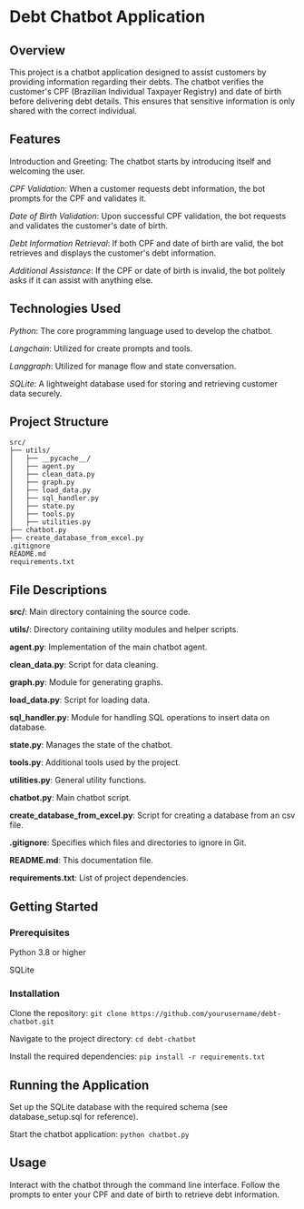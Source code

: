 # Debt Chatbot Application
## Overview
This project is a chatbot application designed to assist customers by providing information regarding their debts. 
The chatbot verifies the customer's CPF (Brazilian Individual Taxpayer Registry) and date of birth before delivering debt details. 
This ensures that sensitive information is only shared with the correct individual.

## Features
Introduction and Greeting: The chatbot starts by introducing itself and welcoming the user.  

*CPF Validation*: When a customer requests debt information, the bot prompts for the CPF and validates it.  

*Date of Birth Validation*: Upon successful CPF validation, the bot requests and validates the customer's date of birth.  

*Debt Information Retrieval*: If both CPF and date of birth are valid, the bot retrieves and displays the customer's debt information.  

*Additional Assistance*: If the CPF or date of birth is invalid, the bot politely asks if it can assist with anything else.

## Technologies Used
*Python*: The core programming language used to develop the chatbot.  

*Langchain*: Utilized for create prompts and tools.  

*Langgraph*: Utilized for manage flow and state conversation.  

*SQLite*: A lightweight database used for storing and retrieving customer data securely.

## Project Structure
```
src/
├── utils/
│   ├── __pycache__/
│   ├── agent.py
│   ├── clean_data.py
│   ├── graph.py
│   ├── load_data.py
│   ├── sql_handler.py
│   ├── state.py
│   ├── tools.py
│   ├── utilities.py
├── chatbot.py
├── create_database_from_excel.py
.gitignore
README.md
requirements.txt
```

## File Descriptions
**src/**: Main directory containing the source code.

**utils/**: Directory containing utility modules and helper scripts.

**agent.py**: Implementation of the main chatbot agent.

**clean_data.py**: Script for data cleaning.

**graph.py**: Module for generating graphs.

**load_data.py**: Script for loading data.

**sql_handler.py**: Module for handling SQL operations to insert data on database.

**state.py**: Manages the state of the chatbot.

**tools.py**: Additional tools used by the project.

**utilities.py**: General utility functions.

**chatbot.py**: Main chatbot script.

**create_database_from_excel.py**: Script for creating a database from an csv file.

**.gitignore**: Specifies which files and directories to ignore in Git.

**README.md**: This documentation file.

**requirements.txt**: List of project dependencies.

## Getting Started
### Prerequisites

Python 3.8 or higher

SQLite
### Installation

Clone the repository:
```git clone https://github.com/yourusername/debt-chatbot.git```

Navigate to the project directory:
```cd debt-chatbot```

Install the required dependencies:
```pip install -r requirements.txt```

## Running the Application
Set up the SQLite database with the required schema (see database_setup.sql for reference).

Start the chatbot application:
```python chatbot.py```

## Usage
Interact with the chatbot through the command line interface. Follow the prompts to enter your CPF and date of birth to retrieve debt information.
